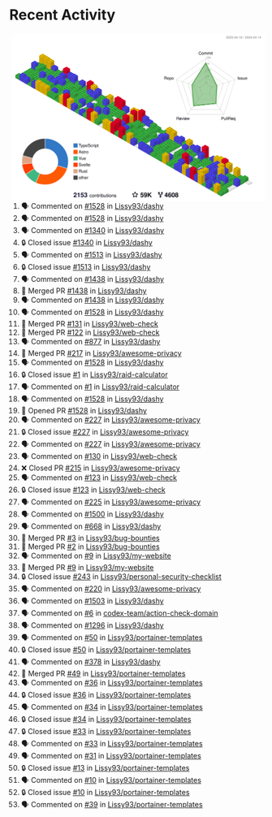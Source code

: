 # Recent Activity

<!-- Summary card -->
<a href="https://github.com/Lissy93/Lissy93/blob/master/METRICS.md">
  <img
    align="right"
    width="500"
    alt="Profile data, generated with yoshi389111/github-profile-3d-contrib"
    src="https://raw.githubusercontent.com/Lissy93/Lissy93/master/profile-3d-contrib/profile-gitblock.svg"
  />
</a>

<!--START_SECTION:activity-->
1. 🗣 Commented on [#1528](https://github.com/Lissy93/dashy/issues/1528) in [Lissy93/dashy](https://github.com/Lissy93/dashy)
2. 🗣 Commented on [#1528](https://github.com/Lissy93/dashy/issues/1528) in [Lissy93/dashy](https://github.com/Lissy93/dashy)
3. 🗣 Commented on [#1340](https://github.com/Lissy93/dashy/issues/1340) in [Lissy93/dashy](https://github.com/Lissy93/dashy)
4. 🔒 Closed issue [#1340](https://github.com/Lissy93/dashy/issues/1340) in [Lissy93/dashy](https://github.com/Lissy93/dashy)
5. 🗣 Commented on [#1513](https://github.com/Lissy93/dashy/issues/1513) in [Lissy93/dashy](https://github.com/Lissy93/dashy)
6. 🔒 Closed issue [#1513](https://github.com/Lissy93/dashy/issues/1513) in [Lissy93/dashy](https://github.com/Lissy93/dashy)
7. 🗣 Commented on [#1438](https://github.com/Lissy93/dashy/issues/1438) in [Lissy93/dashy](https://github.com/Lissy93/dashy)
8. 🎉 Merged PR [#1438](https://github.com/Lissy93/dashy/pull/1438) in [Lissy93/dashy](https://github.com/Lissy93/dashy)
9. 🗣 Commented on [#1438](https://github.com/Lissy93/dashy/issues/1438) in [Lissy93/dashy](https://github.com/Lissy93/dashy)
10. 🗣 Commented on [#1528](https://github.com/Lissy93/dashy/issues/1528) in [Lissy93/dashy](https://github.com/Lissy93/dashy)
11. 🎉 Merged PR [#131](https://github.com/Lissy93/web-check/pull/131) in [Lissy93/web-check](https://github.com/Lissy93/web-check)
12. 🎉 Merged PR [#122](https://github.com/Lissy93/web-check/pull/122) in [Lissy93/web-check](https://github.com/Lissy93/web-check)
13. 🗣 Commented on [#877](https://github.com/Lissy93/dashy/issues/877) in [Lissy93/dashy](https://github.com/Lissy93/dashy)
14. 🎉 Merged PR [#217](https://github.com/Lissy93/awesome-privacy/pull/217) in [Lissy93/awesome-privacy](https://github.com/Lissy93/awesome-privacy)
15. 🗣 Commented on [#1528](https://github.com/Lissy93/dashy/issues/1528) in [Lissy93/dashy](https://github.com/Lissy93/dashy)
16. 🔒 Closed issue [#1](https://github.com/Lissy93/raid-calculator/issues/1) in [Lissy93/raid-calculator](https://github.com/Lissy93/raid-calculator)
17. 🗣 Commented on [#1](https://github.com/Lissy93/raid-calculator/issues/1) in [Lissy93/raid-calculator](https://github.com/Lissy93/raid-calculator)
18. 🗣 Commented on [#1528](https://github.com/Lissy93/dashy/issues/1528) in [Lissy93/dashy](https://github.com/Lissy93/dashy)
19. 💪 Opened PR [#1528](https://github.com/Lissy93/dashy/pull/1528) in [Lissy93/dashy](https://github.com/Lissy93/dashy)
20. 🗣 Commented on [#227](https://github.com/Lissy93/awesome-privacy/issues/227) in [Lissy93/awesome-privacy](https://github.com/Lissy93/awesome-privacy)
21. 🔒 Closed issue [#227](https://github.com/Lissy93/awesome-privacy/issues/227) in [Lissy93/awesome-privacy](https://github.com/Lissy93/awesome-privacy)
22. 🗣 Commented on [#227](https://github.com/Lissy93/awesome-privacy/issues/227) in [Lissy93/awesome-privacy](https://github.com/Lissy93/awesome-privacy)
23. 🗣 Commented on [#130](https://github.com/Lissy93/web-check/issues/130) in [Lissy93/web-check](https://github.com/Lissy93/web-check)
24. ❌ Closed PR [#215](https://github.com/Lissy93/awesome-privacy/pull/215) in [Lissy93/awesome-privacy](https://github.com/Lissy93/awesome-privacy)
25. 🗣 Commented on [#123](https://github.com/Lissy93/web-check/issues/123) in [Lissy93/web-check](https://github.com/Lissy93/web-check)
26. 🔒 Closed issue [#123](https://github.com/Lissy93/web-check/issues/123) in [Lissy93/web-check](https://github.com/Lissy93/web-check)
27. 🗣 Commented on [#225](https://github.com/Lissy93/awesome-privacy/issues/225) in [Lissy93/awesome-privacy](https://github.com/Lissy93/awesome-privacy)
28. 🗣 Commented on [#1500](https://github.com/Lissy93/dashy/issues/1500) in [Lissy93/dashy](https://github.com/Lissy93/dashy)
29. 🗣 Commented on [#668](https://github.com/Lissy93/dashy/issues/668) in [Lissy93/dashy](https://github.com/Lissy93/dashy)
30. 🎉 Merged PR [#3](https://github.com/Lissy93/bug-bounties/pull/3) in [Lissy93/bug-bounties](https://github.com/Lissy93/bug-bounties)
31. 🎉 Merged PR [#2](https://github.com/Lissy93/bug-bounties/pull/2) in [Lissy93/bug-bounties](https://github.com/Lissy93/bug-bounties)
32. 🗣 Commented on [#9](https://github.com/Lissy93/my-website/issues/9) in [Lissy93/my-website](https://github.com/Lissy93/my-website)
33. 🎉 Merged PR [#9](https://github.com/Lissy93/my-website/pull/9) in [Lissy93/my-website](https://github.com/Lissy93/my-website)
34. 🔒 Closed issue [#243](https://github.com/Lissy93/personal-security-checklist/issues/243) in [Lissy93/personal-security-checklist](https://github.com/Lissy93/personal-security-checklist)
35. 🗣 Commented on [#220](https://github.com/Lissy93/awesome-privacy/issues/220) in [Lissy93/awesome-privacy](https://github.com/Lissy93/awesome-privacy)
36. 🗣 Commented on [#1503](https://github.com/Lissy93/dashy/issues/1503) in [Lissy93/dashy](https://github.com/Lissy93/dashy)
37. 🗣 Commented on [#6](https://github.com/codex-team/action-check-domain/issues/6) in [codex-team/action-check-domain](https://github.com/codex-team/action-check-domain)
38. 🗣 Commented on [#1296](https://github.com/Lissy93/dashy/issues/1296) in [Lissy93/dashy](https://github.com/Lissy93/dashy)
39. 🗣 Commented on [#50](https://github.com/Lissy93/portainer-templates/issues/50) in [Lissy93/portainer-templates](https://github.com/Lissy93/portainer-templates)
40. 🔒 Closed issue [#50](https://github.com/Lissy93/portainer-templates/issues/50) in [Lissy93/portainer-templates](https://github.com/Lissy93/portainer-templates)
41. 🗣 Commented on [#378](https://github.com/Lissy93/dashy/issues/378) in [Lissy93/dashy](https://github.com/Lissy93/dashy)
42. 🎉 Merged PR [#49](https://github.com/Lissy93/portainer-templates/pull/49) in [Lissy93/portainer-templates](https://github.com/Lissy93/portainer-templates)
43. 🗣 Commented on [#36](https://github.com/Lissy93/portainer-templates/issues/36) in [Lissy93/portainer-templates](https://github.com/Lissy93/portainer-templates)
44. 🔒 Closed issue [#36](https://github.com/Lissy93/portainer-templates/issues/36) in [Lissy93/portainer-templates](https://github.com/Lissy93/portainer-templates)
45. 🗣 Commented on [#34](https://github.com/Lissy93/portainer-templates/issues/34) in [Lissy93/portainer-templates](https://github.com/Lissy93/portainer-templates)
46. 🔒 Closed issue [#34](https://github.com/Lissy93/portainer-templates/issues/34) in [Lissy93/portainer-templates](https://github.com/Lissy93/portainer-templates)
47. 🔒 Closed issue [#33](https://github.com/Lissy93/portainer-templates/issues/33) in [Lissy93/portainer-templates](https://github.com/Lissy93/portainer-templates)
48. 🗣 Commented on [#33](https://github.com/Lissy93/portainer-templates/issues/33) in [Lissy93/portainer-templates](https://github.com/Lissy93/portainer-templates)
49. 🗣 Commented on [#31](https://github.com/Lissy93/portainer-templates/issues/31) in [Lissy93/portainer-templates](https://github.com/Lissy93/portainer-templates)
50. 🔒 Closed issue [#13](https://github.com/Lissy93/portainer-templates/issues/13) in [Lissy93/portainer-templates](https://github.com/Lissy93/portainer-templates)
51. 🗣 Commented on [#10](https://github.com/Lissy93/portainer-templates/issues/10) in [Lissy93/portainer-templates](https://github.com/Lissy93/portainer-templates)
52. 🔒 Closed issue [#10](https://github.com/Lissy93/portainer-templates/issues/10) in [Lissy93/portainer-templates](https://github.com/Lissy93/portainer-templates)
53. 🗣 Commented on [#39](https://github.com/Lissy93/portainer-templates/issues/39) in [Lissy93/portainer-templates](https://github.com/Lissy93/portainer-templates)
<!--END_SECTION:activity-->
